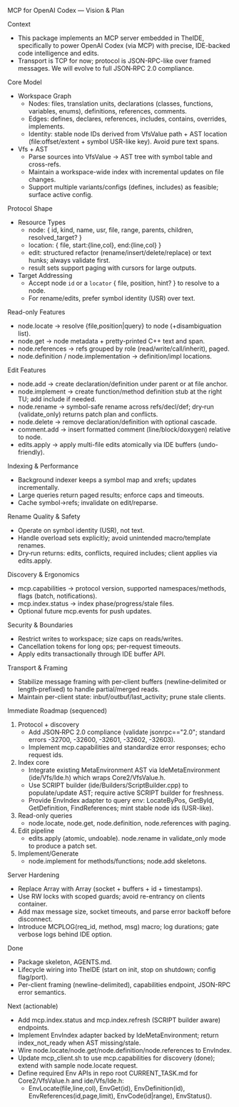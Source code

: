MCP for OpenAI Codex — Vision & Plan

Context
- This package implements an MCP server embedded in TheIDE, specifically to power OpenAI Codex (via MCP) with precise, IDE-backed code intelligence and edits.
- Transport is TCP for now; protocol is JSON-RPC-like over framed messages. We will evolve to full JSON‑RPC 2.0 compliance.

Core Model
- Workspace Graph
  - Nodes: files, translation units, declarations (classes, functions, variables, enums), definitions, references, comments.
  - Edges: defines, declares, references, includes, contains, overrides, implements.
  - Identity: stable node IDs derived from VfsValue path + AST location (file:offset/extent + symbol USR-like key). Avoid pure text spans.
- Vfs + AST
  - Parse sources into VfsValue → AST tree with symbol table and cross-refs.
  - Maintain a workspace-wide index with incremental updates on file changes.
  - Support multiple variants/configs (defines, includes) as feasible; surface active config.

Protocol Shape
- Resource Types
  - node: { id, kind, name, usr, file, range, parents, children, resolved_target? }
  - location: { file, start:{line,col}, end:{line,col} }
  - edit: structured refactor (rename/insert/delete/replace) or text hunks; always validate first.
  - result sets support paging with cursors for large outputs.
- Target Addressing
  - Accept node `id` or a `locator` { file, position, hint? } to resolve to a node.
  - For rename/edits, prefer symbol identity (USR) over text.

Read-only Features
- node.locate → resolve {file,position|query} to node (+disambiguation list).
- node.get → node metadata + pretty-printed C++ text and span.
- node.references → refs grouped by role (read/write/call/inherit), paged.
- node.definition / node.implementation → definition/impl locations.

Edit Features
- node.add → create declaration/definition under parent or at file anchor.
- node.implement → create function/method definition stub at the right TU; add include if needed.
- node.rename → symbol-safe rename across refs/decl/def; dry‑run (validate_only) returns patch plan and conflicts.
- node.delete → remove declaration/definition with optional cascade.
- comment.add → insert formatted comment (line/block/doxygen) relative to node.
- edits.apply → apply multi-file edits atomically via IDE buffers (undo-friendly).

Indexing & Performance
- Background indexer keeps a symbol map and xrefs; updates incrementally.
- Large queries return paged results; enforce caps and timeouts.
- Cache symbol→refs; invalidate on edit/reparse.

Rename Quality & Safety
- Operate on symbol identity (USR), not text.
- Handle overload sets explicitly; avoid unintended macro/template renames.
- Dry‑run returns: edits, conflicts, required includes; client applies via edits.apply.

Discovery & Ergonomics
- mcp.capabilities → protocol version, supported namespaces/methods, flags (batch, notifications).
- mcp.index.status → index phase/progress/stale files.
- Optional future mcp.events for push updates.

Security & Boundaries
- Restrict writes to workspace; size caps on reads/writes.
- Cancellation tokens for long ops; per-request timeouts.
- Apply edits transactionally through IDE buffer API.

Transport & Framing
- Stabilize message framing with per‑client buffers (newline‑delimited or length‑prefixed) to handle partial/merged reads.
- Maintain per-client state: inbuf/outbuf/last_activity; prune stale clients.

Immediate Roadmap (sequenced)
1) Protocol + discovery
   - Add JSON‑RPC 2.0 compliance (validate jsonrpc=="2.0"; standard errors -32700, -32600, -32601, -32602, -32603).
   - Implement mcp.capabilities and standardize error responses; echo request ids.
2) Index core
   - Integrate existing MetaEnvironment AST via IdeMetaEnvironment (ide/Vfs/Ide.h) which wraps Core2/VfsValue.h.
   - Use SCRIPT builder (ide/Builders/ScriptBuilder.cpp) to populate/update AST; require active SCRIPT builder for freshness.
   - Provide EnvIndex adapter to query env: LocateByPos, GetById, GetDefinition, FindReferences; mint stable node ids (USR-like).
3) Read-only queries
   - node.locate, node.get, node.definition, node.references with paging.
4) Edit pipeline
   - edits.apply (atomic, undoable). node.rename in validate_only mode to produce a patch set.
5) Implement/Generate
   - node.implement for methods/functions; node.add skeletons.

Server Hardening
- Replace Array<TcpSocket> with Array<Client> (socket + buffers + id + timestamps).
- Use RW locks with scoped guards; avoid re-entrancy on clients container.
- Add max message size, socket timeouts, and parse error backoff before disconnect.
- Introduce MCPLOG(req_id, method, msg) macro; log durations; gate verbose logs behind IDE option.

Done
- Package skeleton, AGENTS.md.
- Lifecycle wiring into TheIDE (start on init, stop on shutdown; config flag/port).
 - Per-client framing (newline-delimited), capabilities endpoint, JSON-RPC error semantics.

Next (actionable)
- Add mcp.index.status and mcp.index.refresh (SCRIPT builder aware) endpoints.
- Implement EnvIndex adapter backed by IdeMetaEnvironment; return index_not_ready when AST missing/stale.
- Wire node.locate/node.get/node.definition/node.references to EnvIndex.
- Update mcp_client.sh to use mcp.capabilities for discovery (done); extend with sample node.locate request.
 - Define required Env APIs in repo root CURRENT_TASK.md for Core2/VfsValue.h and ide/Vfs/Ide.h:
   - EnvLocate(file,line,col), EnvGet(id), EnvDefinition(id), EnvReferences(id,page,limit), EnvCode(id|range), EnvStatus().

